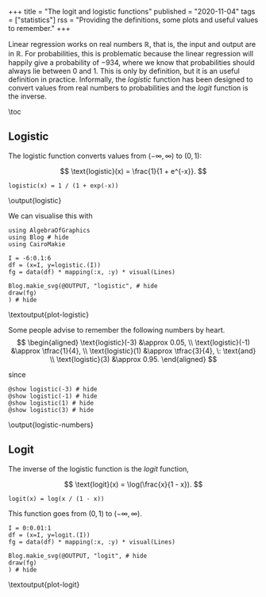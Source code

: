 +++
title = "The logit and logistic functions"
published = "2020-11-04"
tags = ["statistics"]
rss = "Providing the definitions, some plots and useful values to remember."
+++

Linear regression works on real numbers $\mathbb{R}$, that is, the input and output are in $\mathbb{R}$.
For probabilities, this is problematic because the linear regression will happily give a probability of $-934$, where we know that probabilities should always lie between $0$ and $1$.
This is only by definition, but it is an useful definition in practice.
Informally, the *logistic* function has been designed to convert values from real numbers to probabilities and the *logit* function is the inverse.

\toc

## Logistic

The logistic function converts values from $(-\infty, \infty)$ to $(0, 1)$:

$$ \text{logistic}(x) = \frac{1}{1 + e^{-x}}. $$

```julia:logistic
logistic(x) = 1 / (1 + exp(-x))
```
\output{logistic}

We can visualise this with

```julia:plot-logistic
using AlgebraOfGraphics
using Blog # hide
using CairoMakie

I = -6:0.1:6
df = (x=I, y=logistic.(I))
fg = data(df) * mapping(:x, :y) * visual(Lines)

Blog.makie_svg(@OUTPUT, "logistic", # hide
draw(fg)
) # hide
```
\textoutput{plot-logistic}

Some people advise to remember the following numbers by heart.
$$
\begin{aligned}
\text{logistic}(-3) &\approx 0.05, \\
\text{logistic}(-1) &\approx \tfrac{1}{4}, \\
\text{logistic}(1) &\approx \tfrac{3}{4}, \: \text{and} \\
\text{logistic}(3) &\approx 0.95.
\end{aligned}
$$

since

```julia:logistic-numbers
@show logistic(-3) # hide
@show logistic(-1) # hide
@show logistic(1) # hide
@show logistic(3) # hide
```
\output{logistic-numbers}

## Logit

The inverse of the logistic function is the *logit* function,

$$ \text{logit}(x) = \log(\frac{x}{1 - x}). $$

```julia:logit
logit(x) = log(x / (1 - x))
```

This function goes from $(0, 1)$ to $(- \infty, \infty)$.

```julia:plot-logit
I = 0:0.01:1
df = (x=I, y=logit.(I))
fg = data(df) * mapping(:x, :y) * visual(Lines)

Blog.makie_svg(@OUTPUT, "logit", # hide
draw(fg)
) # hide
```
\textoutput{plot-logit}
